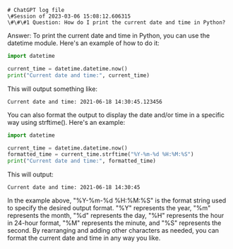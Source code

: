 
    # ChatGPT log file
    \#Session of 2023-03-06 15:08:12.606315
    \#\#\#1 Question: How do I print the current date and time in Python?  
Answer: To print the current date and time in Python, you can use the datetime module. Here's an example of how to do it:

```python
import datetime

current_time = datetime.datetime.now()
print("Current date and time:", current_time)
```

This will output something like:

```
Current date and time: 2021-06-18 14:30:45.123456
```

You can also format the output to display the date and/or time in a specific way using strftime(). Here's an example:

```python
import datetime

current_time = datetime.datetime.now()
formatted_time = current_time.strftime("%Y-%m-%d %H:%M:%S")
print("Current date and time:", formatted_time)
```

This will output:

```
Current date and time: 2021-06-18 14:30:45
```

In the example above, "%Y-%m-%d %H:%M:%S" is the format string used to specify the desired output format. "%Y" represents the year, "%m" represents the month, "%d" represents the day, "%H" represents the hour in 24-hour format, "%M" represents the minute, and "%S" represents the second. By rearranging and adding other characters as needed, you can format the current date and time in any way you like.